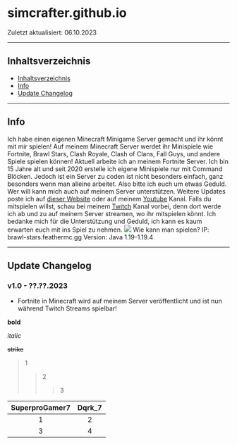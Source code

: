 # simcrafter.github.io
Zuletzt aktualisiert: 06.10.2023
___

## Inhaltsverzeichnis
+ [Inhaltsverzeichnis](#inhaltsverzeichnis)
+ [Info](#info)
+ [Update Changelog](#update-changelog)
___

## Info
Ich habe einen eigenen Minecraft Minigame Server gemacht und ihr könnt mit mir spielen! Auf meinem Minecraft Server werdet ihr Minispiele wie Fortnite, Brawl Stars, Clash Royale, Clash of Clans, Fall Guys, und andere Spiele spielen können! Aktuell arbeite ich an meinem Fortnite Server. Ich bin 15 Jahre alt und seit 2020 erstelle ich eigene Minispiele nur mit Command Blöcken. Jedoch ist ein Server zu coden ist nicht besonders einfach, ganz besonders wenn man alleine arbeitet. Also bitte ich euch um etwas Geduld. Wer will kann mich auch auf meinem Server unterstützen. Weitere Updates poste ich auf [dieser Website]() oder auf meinem [Youtube](https://youtube.com/@simcrafter) Kanal. Falls du mitspielen willst, schau bei meinem [Twitch](https://twitch.tv/simcrafter_) Kanal vorbei, denn dort werde ich ab und zu auf meinem Server streamen, wo ihr mitspielen könnt. Ich bedanke mich für die Unterstützung und Geduld, ich kann es kaum erwarten euch mit ins Spiel zu nehmen.
![](https://static-cdn.jtvnw.net/jtv_user_pictures/d901ad57-2915-4bf4-8a01-066dd310e27f-profile_image-70x70.png)
Wie kann man spielen?
IP: brawl-stars.feathermc.gg
Version: Java 1.19-1.19.4
___

## Update Changelog
### v1.0 - ??.??.2023
+ Fortnite in Minecraft wird auf meinem Server veröffentlicht und ist nun während Twitch Streams spielbar!



**bold**

*italic*

~~strike~~

>1
>>2
>>>3

|SuperproGamer7|Dqrk_7|
|:------------:|:----:|
|1|2|
|3|4|
